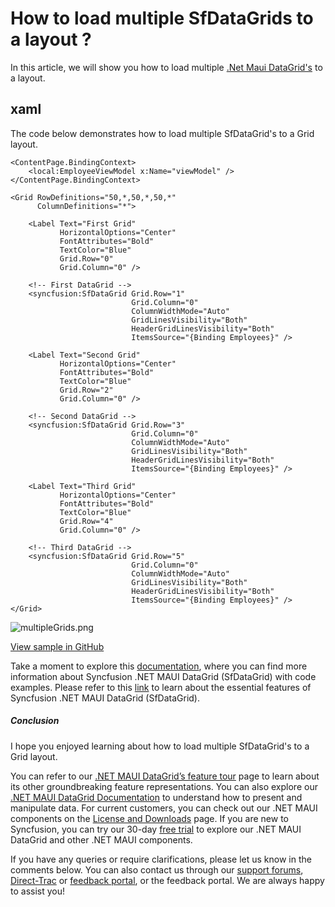 # How to load multiple SfDataGrids to a layout ?
In this article, we will show you how to load multiple [.Net Maui DataGrid's](https://www.syncfusion.com/maui-controls/maui-datagrid) to a layout.

## xaml
The code below demonstrates how to load multiple SfDataGrid's to a Grid layout.
```
<ContentPage.BindingContext>
    <local:EmployeeViewModel x:Name="viewModel" />
</ContentPage.BindingContext>

<Grid RowDefinitions="50,*,50,*,50,*"
      ColumnDefinitions="*">

    <Label Text="First Grid"
           HorizontalOptions="Center"
           FontAttributes="Bold"
           TextColor="Blue"
           Grid.Row="0"
           Grid.Column="0" />

    <!-- First DataGrid -->
    <syncfusion:SfDataGrid Grid.Row="1" 
                           Grid.Column="0"
                           ColumnWidthMode="Auto"
                           GridLinesVisibility="Both"
                           HeaderGridLinesVisibility="Both"
                           ItemsSource="{Binding Employees}" />

    <Label Text="Second Grid"
           HorizontalOptions="Center"
           FontAttributes="Bold"
           TextColor="Blue"
           Grid.Row="2"
           Grid.Column="0" />

    <!-- Second DataGrid -->
    <syncfusion:SfDataGrid Grid.Row="3" 
                           Grid.Column="0"
                           ColumnWidthMode="Auto"
                           GridLinesVisibility="Both"
                           HeaderGridLinesVisibility="Both"
                           ItemsSource="{Binding Employees}" />

    <Label Text="Third Grid"
           HorizontalOptions="Center"
           FontAttributes="Bold"
           TextColor="Blue"
           Grid.Row="4"
           Grid.Column="0" />

    <!-- Third DataGrid -->
    <syncfusion:SfDataGrid Grid.Row="5" 
                           Grid.Column="0"
                           ColumnWidthMode="Auto"
                           GridLinesVisibility="Both"
                           HeaderGridLinesVisibility="Both"
                           ItemsSource="{Binding Employees}" />
</Grid>
``` 

![multipleGrids.png](https://support.syncfusion.com/kb/agent/attachment/inline?token=eyJhbGciOiJodHRwOi8vd3d3LnczLm9yZy8yMDAxLzA0L3htbGRzaWctbW9yZSNobWFjLXNoYTI1NiIsInR5cCI6IkpXVCJ9.eyJpZCI6IjM0MzQ2Iiwib3JnaWQiOiIzIiwiaXNzIjoic3VwcG9ydC5zeW5jZnVzaW9uLmNvbSJ9.FVV6vlOOJXbLnGNMCzG5Vu4x8sH9oTGRwqdVA-ntEWM)

[View sample in GitHub](https://github.com/SyncfusionExamples/How-to-load-multiple-SfDataGrids-to-a-layout)

Take a moment to explore this [documentation](https://help.syncfusion.com/maui/datagrid/overview), where you can find more information about Syncfusion .NET MAUI DataGrid (SfDataGrid) with code examples. Please refer to this [link](https://www.syncfusion.com/maui-controls/maui-datagrid) to learn about the essential features of Syncfusion .NET MAUI DataGrid (SfDataGrid).
 
##### Conclusion
 
I hope you enjoyed learning about how to load multiple SfDataGrid's to a Grid layout.
 
You can refer to our [.NET MAUI DataGrid’s feature tour](https://www.syncfusion.com/maui-controls/maui-datagrid) page to learn about its other groundbreaking feature representations. You can also explore our [.NET MAUI DataGrid Documentation](https://help.syncfusion.com/maui/datagrid/getting-started) to understand how to present and manipulate data. 
For current customers, you can check out our .NET MAUI components on the [License and Downloads](https://www.syncfusion.com/sales/teamlicense) page. If you are new to Syncfusion, you can try our 30-day [free trial](https://www.syncfusion.com/downloads/maui) to explore our .NET MAUI DataGrid and other .NET MAUI components.
 
If you have any queries or require clarifications, please let us know in the comments below. You can also contact us through our [support forums](https://www.syncfusion.com/forums), [Direct-Trac](https://support.syncfusion.com/create) or [feedback portal](https://www.syncfusion.com/feedback/maui?control=sfdatagrid), or the feedback portal. We are always happy to assist you!